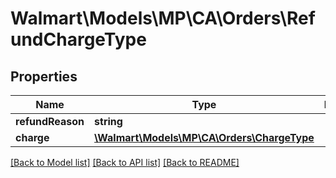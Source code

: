 # Walmart\Models\MP\CA\Orders\RefundChargeType

## Properties

Name | Type | Description | Notes
------------ | ------------- | ------------- | -------------
**refundReason** | **string** |  |
**charge** | [**\Walmart\Models\MP\CA\Orders\ChargeType**](ChargeType.md) |  |


[[Back to Model list]](./) [[Back to API list]](../../../../../README.md#supported-apis) [[Back to README]](../../../../../README.md)
